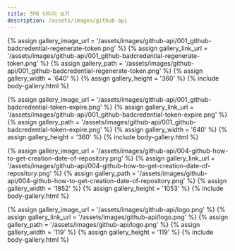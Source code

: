 ```yaml
---
title: 전체 이미지 보기
description: /assets/images/github-api
---
```




{% assign gallery_image_url = '/assets/images/github-api/001_github-badcredential-regenerate-token.png' %}
{% assign gallery_link_url = '/assets/images/github-api/001_github-badcredential-regenerate-token.png' %}
{% assign gallery_path = '/assets/images/github-api/001_github-badcredential-regenerate-token.png' %}
{% assign gallery_width = '640'  %}
{% assign gallery_height = '360'  %}
{% include body-gallery.html %}

{% assign gallery_image_url = '/assets/images/github-api/001_github-badcredential-token-expire.png' %}
{% assign gallery_link_url = '/assets/images/github-api/001_github-badcredential-token-expire.png' %}
{% assign gallery_path = '/assets/images/github-api/001_github-badcredential-token-expire.png' %}
{% assign gallery_width = '640'  %}
{% assign gallery_height = '360'  %}
{% include body-gallery.html %}

{% assign gallery_image_url = '/assets/images/github-api/004-github-how-to-get-creation-date-of-repository.png' %}
{% assign gallery_link_url = '/assets/images/github-api/004-github-how-to-get-creation-date-of-repository.png' %}
{% assign gallery_path = '/assets/images/github-api/004-github-how-to-get-creation-date-of-repository.png' %}
{% assign gallery_width = '1852'  %}
{% assign gallery_height = '1053'  %}
{% include body-gallery.html %}

{% assign gallery_image_url = '/assets/images/github-api/logo.png' %}
{% assign gallery_link_url = '/assets/images/github-api/logo.png' %}
{% assign gallery_path = '/assets/images/github-api/logo.png' %}
{% assign gallery_width = '119'  %}
{% assign gallery_height = '119'  %}
{% include body-gallery.html %}
